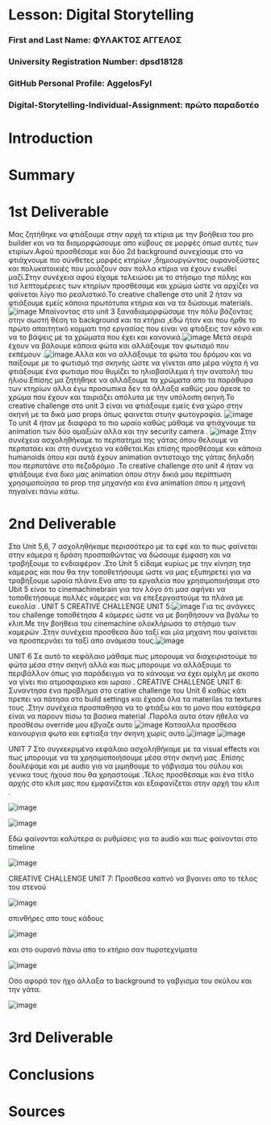 # Lesson: Digital Storytelling

### First and Last Name: ΦΥΛΑΚΤΟΣ ΑΓΓΕΛΟΣ
### University Registration Number: dpsd18128
### GitHub Personal Profile: AggelosFyl
### Digital-Storytelling-Individual-Assignment: πρώτο παραδοτέο 

# Introduction



# Summary


# 1st Deliverable
Μας ζητήθηκε να φτιάξουμε στην αρχή τα κτίρια με την βοήθεια του pro builder και να τα διαμορφώσουμε απο κύβους σε μορφές όπωσ αυτές των κτιρίων.Αφού προσθέσαμε και δύο 2d background συνεχίσαμε στο να φτιάχνουμε πιο σύνθετες μορφές κτηρίων ,δημιουργώντας ουρανοξύστες και πολυκατοικιές που μοιάζουν σαν πολλα κτίρια να έχουν ενωθεί μαζί.Στην συνέχεια αφού είχαμε τελειώσει με το στήσιμο τησ πόλης και τισ λεπτομέρειες των κτηρίων προσθέσαμε και χρώμα ώστε να αρχίζει να φαίνεται λίγο πιο ρεαλιστικό.Το creative challenge στο unit 2 ήταν να φτιάξουμε εμείς κάποια πρωτότυπα κτήρια και να τα δώσουμε materials.![image](https://user-images.githubusercontent.com/116358622/229201686-de13f25b-fc65-4c55-a5fa-a55b1d0a2ba5.png) 
Μπαίνοντας στο unit 3 ξαναδιαμορφώσαμε την πόλυ βάζοντας στην σωστή θέση το background και τα κτήρια ,εδώ ήταν και που ήρθε το πρώτο απαιτητικό κομματι τησ εργασίας που είναι να φτιάξεις τον κόνο και να το βάψεις με τα χρώματα που έχει και κανονικά.![image](https://user-images.githubusercontent.com/116358622/229202540-9e9a1d69-cf09-40c5-be3e-8d56dbbc9944.png)
Μετά σειρά έχουν να βάλουμε κάποια φώτα και αλλάξουμε τον φωτισμό που εκπέμουν .![image](https://user-images.githubusercontent.com/116358622/229202887-847b121d-ea0e-42bc-baa3-9f0f2420c664.png).Αλλα και να αλλάξουμε τα φώτα του δρόμου και να παίξουμε με το φωτισμό τησ σκηνής ώστε να γίνεται απο μέρα νύχτα ή να φτιάξουμε ένα φωτισμο που θυμίζει το ηλιοβασίλεμα ή την ανατολή του ήλιου.Επίσης μα ζητήθηκε να αλλάξουμε τα χρώματα απο τα παράθυρα των κτηρίων αλλα έγω προσωπικα δεν τα άλλαξα καθώς μου άρεσε το χρώμα που έχουν και ταιριάζει απόλυτα με την υπόλοιπη σκηνή.Το creative challenge στο unit 3 είναι να φτιάξουμε εμείς ένα χώρο στην σκηνή με τα δικά μασ props όπως φαινεται στυην φωτογραφία. ![image](https://user-images.githubusercontent.com/116358622/229203662-7bdbca88-d296-4a88-baec-05ee2700fef3.png)
Το unit 4 ήταν με διαφορά το πιο ωραίο καθώς μάθαμε να φτιάχνουμε τα animation των δύο αμαξιών αλλα και την security camera . ![image](https://user-images.githubusercontent.com/116358622/229204093-40132db1-ee00-4973-a4e3-1350d2575923.png)
Στην συνέχεια ασχοληθήκαμε το περπατημα της γάτας όπου θελουμε να περπατάει και στη συνεχεια να κάθεται.Και επίσης προσθέσαμε και κάποια humanoids όπου και αυτά έχουν animation αντιστοιχο της γάτας δηλαδή που περπατάνε στο πεζοδρόμιο .Το creative challenge στο unit 4 ήταν να φτιάξουμε ένα δικο μας animation όπου στην δικιά μου περίπτωση χρησιμοποίησα το prop τησ μηχανήσ και ένα animation όπου η μηχανή πηγαίνει πάνω κάτω.




# 2nd Deliverable
Στα  Unit 5,6, 7 ασχοληθήκαμε περισσότερο με τα εφέ και το πως φαίνεται στην κάμερα η δράση προσπαθώντας να δώσουμε έμφαση και να τραβήξουμε το ενδιαφέρον .Στο Unit 5 είδαμε κυρίως με την κίνηση τησ κάμερας και που θα την τοποθετήσουμε ώστε να μας εξυπηρετεί για να τραβήξουμε ωραία πλάνα.Ενα απο τα εργαλεία που χρησιμοποιήσαμε στο Ubit 5 είναι το cinemachinebrain για τον λόγο ότι μασ αφήνει να τοποθετήσουμε πολλές κάμερες και να επεξεργαστούμε τα πλάνα με ευκολία .
UNIT 5
CREATIVE CHALLENGE UNIT 5:![image](https://user-images.githubusercontent.com/116358622/236694457-5e7476a8-c40e-4de7-9cc5-5717410c939b.png)
Για τις ανάγκες του challenge τοποθέτησα 4 κάμερες ώστε να με βοηθήσουν να βγάλω το κλιπ.Με την βοηθεια του cinemachine ολοκλήρωσα το στήσιμο των καμερών .Στην συνέχεια προσθεσα δύο ταξί και μία μηχανη που φαίνεται  να προσπερνάει τα ταξί απο ανάμεσα τους.![image](https://user-images.githubusercontent.com/116358622/236694671-57528d79-a9a5-48f3-918c-c004b5dbf9f2.png)

UNIT 6
Σε αυτό το κεφάλαιο μάθαμε πως μπορουμε να διαχειριστούμε τα φώτα μέσα στην σκηνή αλλά και πως μπορουμε να αλλάξουμε το περιβάλλον όπως για παράδειγμα να το κάνουμε να έχει ομίχλη με σκοπο να γίνει πιο ατμοσφαιρικο και ωραιο .
CREATIVE CHALLENGE UNIT 6:
Συναντησα ένα προβλημα στο crative challenge του Unit 6 καθώς κάτι πρεπει να πάτησα στο build settings και έχασα όλα τα materilas τα textures τους .Στην συνέχεια προσπαθησα να το φτιάξω και το μονο που κατάφερα είναι να παρουν πίσω τα βασικα material .Παρόλα αυτα όταν ήθελα να προσθέσω override μου εβγαζε αυτο ![image](https://user-images.githubusercontent.com/116358622/236695153-92ce8b6b-ddc0-44e7-a01f-198eb763fc2a.png)
Κατααλλα προσθεσα καινουργια φωτα και εφτιαξα την σκηνη χωρίς αυτο.![image](https://user-images.githubusercontent.com/116358622/236695214-e17ca834-6f1d-4ae8-b5a2-9fef64ebec90.png)
![image](https://user-images.githubusercontent.com/116358622/236695250-046968d0-b0fd-4718-8553-531669755e5e.png)

UNIT 7
Στο συγκεκριμένο κεφάλαιο ασχοληθήκαμε με τα visual effects και πως μπορουμε να τα χρησιμοποιήσουμε μέσα στην σκηνή μας .Επίσης δουλέψαμε και με audio για να μιμηθουμε το γάβγισμα του σύλου και γενικα τους ήχουσ που θα χρηαστούμε .Τέλος προσθέσαμε και ένα τίτλο αρχής στο κλιπ μας που εμφανίζεται και εξαφανίζεται στην αρχή του κλιπ .

![image](https://user-images.githubusercontent.com/116358622/236695452-e3162745-9894-47a8-b143-32cd3d437993.png)

![image](https://user-images.githubusercontent.com/116358622/236695504-a708d465-49cf-44f7-9c7c-3e80c87d03f5.png)

Εδώ φαίνονται καλύτερα οι ρυθμίσεις για το audio και πως φαίνονται στo timeline

![image](https://user-images.githubusercontent.com/116358622/236695593-56814a21-be34-41a5-a83a-be8c75e51340.png)

CREATIVE CHALLENGE UNIT 7:
Προσθεσα καπνό να βγαινει απο το τέλος του στενού

![image](https://user-images.githubusercontent.com/116358622/236695794-e4723947-194d-401d-beba-f49a0b0e4cda.png)

σπινθήρες απο τους κάδους 

![image](https://user-images.githubusercontent.com/116358622/236695816-df8cd66f-5d76-4634-9034-05a38617ac9c.png)

και στο ουρανό πάνω απο το κτήριο σαν πυροτεχνίματα 

![image](https://user-images.githubusercontent.com/116358622/236695867-306d6287-a5b6-43d0-9566-8e656021f0fc.png)

Οσο αφορά τον ήχο άλλαξα το background το γαβγισμα του σκύλου και την γάτα.

![image](https://user-images.githubusercontent.com/116358622/236695946-4809ac24-85f1-49bf-9878-f7b0ac9a2021.png)



# 3rd Deliverable 


# Conclusions


# Sources
